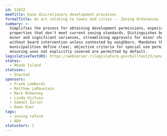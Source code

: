 ```yaml
---
id: S1032
memTitle: Ease discretionary development processes
formalTitle: An act relating to towns and cities -- Zoning Ordinances
summary: >-
  Simplifies the process for obtaining development permissions, especially for
  properties that don't meet current zoning standards. Distinguishes between
  minor and significant variances, streamlining approvals for minor changes
  without board intervention unless contested by neighbors. Mandates that
  municipalities define clear, objective criteria for special use permits,
  ensuring uses not explicitly covered are permitted by default.
legislativeTextURI: https://webserver.rilegislature.gov/billtext23/senatetext23/s1032.htm
states:
  - Rhode Island
statuses:
  - Enacted
sponsors:
  - Frank Lombardi
  - Matthew LaMountain
  - Mark McKenney
  - Linda Ujifusa
  - Samuel Zurier
  - Dawn Euer
tags:
  - zoning reform
  - ADU
statusSort: 1
---
```

